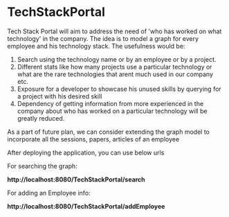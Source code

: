 TechStackPortal
===============

Tech Stack Portal will aim to address the need of 'who has worked on what technology' in the company. The idea is to model a graph for every employee and his technology stack. The usefulness would be:


1.	Search using the technology name or by an employee or by a project.
2.	Different stats like how many projects use a particular technology or what are the rare technologies that arent much used in our company etc.
3.	Exposure for a developer to showcase his unused skills by querying for a project with his desired skill
4.	Dependency of getting information from more experienced in the company about who has worked on a particular technology will be greatly reduced.

As a part of future plan, we can consider extending the graph model to incorporate all the sessions, papers, articles of an employee

After deploying the application, you can use below urls

For searching the graph:   

<b>http://localhost:8080/TechStackPortal/search </b>


For adding an Employee info:

<b>http://localhost:8080/TechStackPortal/addEmployee</b>
